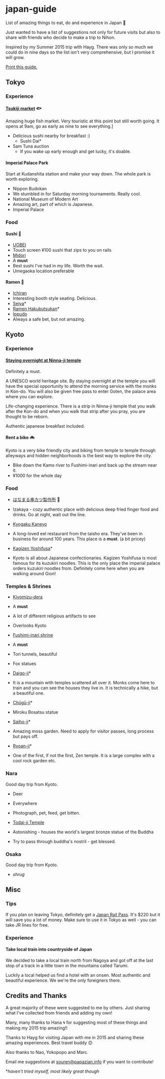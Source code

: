 # japan-guide
List of amazing things to eat, do and experience in Japan :japan:

Just wanted to have a list of suggestions not only for future visits but also to share with friends who decide to make a trip to Nihon.

Inspired by my Summer 2015 trip with Hayg. There was only so much we could do in nine days so the list isn't very comprehensive, but I promise it will grow.

[Print this guide.](https://gitprint.com/SourenP/japan-guide/blob/master/README.md)

## Tokyo

### Experience

#### [Tsukiji market](http://www.tsukiji-market.or.jp/tukiji_e.htm) :fish:

Amazing huge fish market. Very touristic at this point but still worth going.  It opens at 9am, go as early as nine to see everything.]

* Delicious sushi nearby for breakfast :)
  * Sushi Dai*
* 5am Tuna auction
  * If you wake up early enough and get lucky, it's doable.

#### Imperial Palace Park

Start at Kudanshita station and make your way down. The whole park is worth exploring.

* Nippon Budokan
 * We stumbled in for Saturday morning tournaments. Really cool.
* National Museum of Modern Art
 * Amazing art, part of which is  Japanese.
* Imperial Palace

### Food

#### Sushi :sushi:
* [UOBEI](http://www.tripadvisor.com/Restaurant_Review-g1066456-d3871559-Reviews-Uobei_Shibuya_Dogenzaka-Shibuya_Tokyo_Tokyo_Prefecture_Kanto.html)
 * Touch screen ¥100 sushi that zips to you on rails
* [Midori](http://www.sushinomidori.co.jp/honkan.html)
 * A **must**
 * Best sushi I've had in my life. Worth the wait.
 * Umegaoka location preferable


#### Ramen :ramen:
* [Ichiran](http://www.tripadvisor.com/Restaurant_Review-g1066456-d1688898-Reviews-Ichiran_Shibuya-Shibuya_Tokyo_uTokyo_Prefecture_Kanto.html)
 * Interesting booth style seating. Delicious.
* [Seiya](http://www.seiya-net.com/)*
* [Ramen Hakubutsukan](http://www.raumen.co.jp/floor/)*
* [Ippudo](http://www.ippudo.com/index.html)
 * Always a safe bet, but not amazing.

## Kyoto

### Experience

#### [Staying overnight at Ninna-ji temple](https://ninnaji.wordpress.com/2011/05/21/staying-overnight-at-ninna-ji/)

Definitely a must.

A UNESCO world heritage site. By staying overnight at the temple you will have the special opportunity to attend the morning service with the monks in Kon-do. You will also be given free pass to enter Goten, the palace area where you can explore.

Life-changing experience. There is a strip in Ninna-ji temple that you walk after the Kon-do and when you walk that strip after you pray, you are thought to be reborn.

Authentic japanese breakfast included.

#### Rent a bike :bike:

Kyoto is a very bike friendly city and biking from temple to temple through alleyways and hidden neighborhoods is the best way to explore the city.

* Bike down the Kamo river to Fushimi-inari and back up the stream near it.
* ¥1000 for the whole day

### Food

* [はなまる串カツ製作所](http://tabelog.com/en/kyoto/A2601/A260101/26018242/?rvwid=6186436) :sake:
 * Izakaya - cozy authentic place with delicious deep fried finger food and drinks. Go at night, wait out the line.

* [Kyogaku Kaneyo](http://kyotofoodie.com/kaneyo-kyoto-unagi-eel-restaurant/)
 * A long-loved eel restaurant from the taisho era. They've been in business for around 100 years. This place is a **must**. (a bit pricey)

* [Kagizen Yoshifusa](http://www.yelp.com/biz/%E9%8D%B5%E5%96%84%E8%89%AF%E6%88%BF-%E6%9C%AC%E5%BA%97-%E4%BA%AC%E9%83%BD%E5%B8%82)*
 * Kyoto is all about Japanese confectionaries. Kagizen Yoshifusa is most famous for its kuzukiri noodles. This is the only place the imperial palace orders kuzukiri noodles from. Definitely come here when you are walking around Gion!

### Temples & Shrines

* [Kiyomizu-dera](https://en.wikipedia.org/wiki/Kiyomizu-dera)
 * A **must**
 * A lot of different religious artifacts to see
 * Overlooks Kyoto

* [Fushimi-inari shrine](https://en.wikipedia.org/wiki/Fushimi_Inari-taisha)
 * A **must**
 * Tori tunnels, beautiful
 * Fox statues

* [Daigo-ji](https://en.wikipedia.org/wiki/Daigo-ji)*
 *  It is a mountain with temples scattered all over it. Monks come here to train and you can see the houses they live in. It is technically a hike, but a beautiful one.

* [Chūgū-ji](https://en.wikipedia.org/wiki/Ch%C5%ABg%C5%AB-ji)*
 * Miroku Bosatsu statue

* [Saiho-ji](http://www.japan-guide.com/e/e3937.html)*
 * Amazing moss garden. Need to apply for visitor passes, long process but pays off.

* [Ryoan-ji](https://en.wikipedia.org/wiki/Ry%C5%8Dan-ji)*
 * One of the first, if not the first, Zen temple. It is a large complex with a cool rock garden etc.

### Nara

Good day trip from Kyoto.

* Deer
 * Everywhere
 * Photograph, pet, feed, get bitten.

* [Todai-ji Temple](https://en.wikipedia.org/wiki/T%C5%8Ddai-ji)
 * Astonishing - houses the world's largest bronze statue of the Buddha
 * Try to pass through buddha's nostril - get blessed.

### Osaka

Good day trip from Kyoto.

* *shrug*

## Misc

### Tips

If you plan on leaving Tokyo, definitely get a [Japan Rail Pass](http://www.jrpass.com/?gclid=CIPXvNjB4ccCFcKWvQodi2ALnQ).
It's $220 but it will save you a lot of money. Make sure to use it in Tokyo as well - you can take JR lines for free.

### Experience

#### Take local train into countryside of Japan

We decided to take a local train north from Nagoya and got off at the last stop of a track in a little town in the mountains called Tarumi.

Luckily a local helped us find a hotel with an onsen.
Most authentic and beautiful experience. We we're the only foreigners there.

## Credits and Thanks

A great majority of these were suggested to me by others. Just sharing what I've collected from friends and adding my own!

Many, many thanks to Hana :cyclone: for suggesting most of these things and making my 2015 trip amazing!!

Thanks to Hayg for visiting Japan with me in 2015 and sharing these amazing experiences. Best travel buddy :blush:

Also thanks to Nao, Yokopopo and Marc.

Email me suggestions at souren@papazian.info if you want to contribute!

**haven't tried myself, most likely great though*
